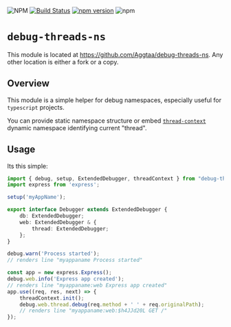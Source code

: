  ![NPM](https://img.shields.io/npm/l/debug-threads-ns) [![Build Status](https://scrutinizer-ci.com/g/Aggtaa/debug-threads-ns/badges/build.png?b=master)](https://scrutinizer-ci.com/g/Aggtaa/debug-threads-ns/build-status/master) [![npm version](https://badge.fury.io/js/debug-threads-ns.svg)](https://badge.fury.io/js/debug-threads-ns) ![npm](https://img.shields.io/npm/dm/debug-threads-ns)
 # `debug-threads-ns`
This module is located at https://github.com/Aggtaa/debug-threads-ns. Any other location is either a fork or a copy.

## Overview
This module is a simple helper for debug namespaces, especially useful for `typescript` projects. 

You can provide static namespace structure or embed [`thread-context`](https://www.npmjs.com/package/thread-context) dynamic namespace identifying current "thread".

## Usage
Its this simple:
```typescript
import { debug, setup, ExtendedDebugger, threadContext } from "debug-threads-ns";
import express from 'express';

setup('myAppName');

export interface Debugger extends ExtendedDebugger {
    db: ExtendedDebugger;
    web: ExtendedDebugger & {
        thread: ExtendedDebugger;
    };
}

debug.warn('Process started');
// renders line "myappaname Process started"

const app = new express.Express();
debug.web.info('Express app created');
// renders line "myappaname:web Express app created"
app.use((req, res, next) => {
    threadContext.init();
    debug.web.thread.debug(req.method + ' ' + req.originalPath);
    // renders line "myappaname:web:$h4JJd20L GET /"
});

```